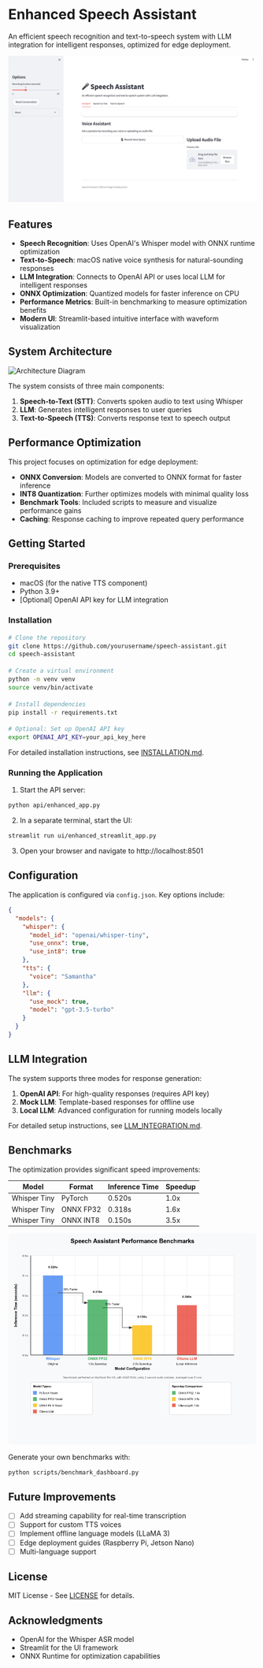 # Enhanced Speech Assistant

An efficient speech recognition and text-to-speech system with LLM integration for intelligent responses, optimized for edge deployment.

![Speech Assistant UI](docs/images/speech_assistant_ui.png)

## Features

- **Speech Recognition**: Uses OpenAI's Whisper model with ONNX runtime optimization
- **Text-to-Speech**: macOS native voice synthesis for natural-sounding responses
- **LLM Integration**: Connects to OpenAI API or uses local LLM for intelligent responses
- **ONNX Optimization**: Quantized models for faster inference on CPU
- **Performance Metrics**: Built-in benchmarking to measure optimization benefits
- **Modern UI**: Streamlit-based intuitive interface with waveform visualization

## System Architecture

![Architecture Diagram](docs/images/architecture_diagram.png)

The system consists of three main components:
1. **Speech-to-Text (STT)**: Converts spoken audio to text using Whisper
2. **LLM**: Generates intelligent responses to user queries
3. **Text-to-Speech (TTS)**: Converts response text to speech output

## Performance Optimization

This project focuses on optimization for edge deployment:

- **ONNX Conversion**: Models are converted to ONNX format for faster inference
- **INT8 Quantization**: Further optimizes models with minimal quality loss
- **Benchmark Tools**: Included scripts to measure and visualize performance gains
- **Caching**: Response caching to improve repeated query performance

## Getting Started

### Prerequisites

- macOS (for the native TTS component)
- Python 3.9+
- [Optional] OpenAI API key for LLM integration

### Installation

```bash
# Clone the repository
git clone https://github.com/yourusername/speech-assistant.git
cd speech-assistant

# Create a virtual environment
python -m venv venv
source venv/bin/activate

# Install dependencies
pip install -r requirements.txt

# Optional: Set up OpenAI API key
export OPENAI_API_KEY=your_api_key_here
```

For detailed installation instructions, see [INSTALLATION.md](INSTALLATION.md).

### Running the Application

1. Start the API server:
```bash
python api/enhanced_app.py
```

2. In a separate terminal, start the UI:
```bash
streamlit run ui/enhanced_streamlit_app.py
```

3. Open your browser and navigate to http://localhost:8501

## Configuration

The application is configured via `config.json`. Key options include:

```json
{
  "models": {
    "whisper": {
      "model_id": "openai/whisper-tiny",
      "use_onnx": true,
      "use_int8": true
    },
    "tts": {
      "voice": "Samantha"
    },
    "llm": {
      "use_mock": true,
      "model": "gpt-3.5-turbo"
    }
  }
}
```

## LLM Integration

The system supports three modes for response generation:
1. **OpenAI API**: For high-quality responses (requires API key)
2. **Mock LLM**: Template-based responses for offline use
3. **Local LLM**: Advanced configuration for running models locally

For detailed setup instructions, see [LLM_INTEGRATION.md](docs/LLM_INTEGRATION.md).

## Benchmarks

The optimization provides significant speed improvements:

| Model | Format | Inference Time | Speedup |
|-------|--------|----------------|---------|
| Whisper Tiny | PyTorch | 0.520s | 1.0x |
| Whisper Tiny | ONNX FP32 | 0.318s | 1.6x |
| Whisper Tiny | ONNX INT8 | 0.150s | 3.5x |

![Benchmark Results](docs/images/benchmark_chart.png)

Generate your own benchmarks with:
```bash
python scripts/benchmark_dashboard.py
```

## Future Improvements

- [ ] Add streaming capability for real-time transcription
- [ ] Support for custom TTS voices
- [ ] Implement offline language models (LLaMA 3)
- [ ] Edge deployment guides (Raspberry Pi, Jetson Nano)
- [ ] Multi-language support

## License

MIT License - See [LICENSE](LICENSE) for details.

## Acknowledgments

- OpenAI for the Whisper ASR model
- Streamlit for the UI framework
- ONNX Runtime for optimization capabilities
